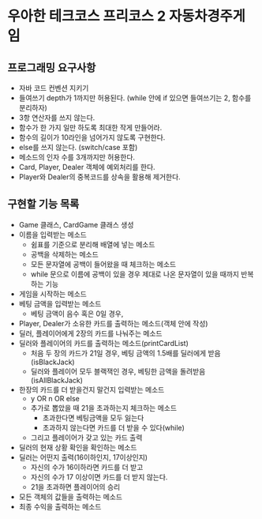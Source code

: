 # 우아한 테크코스 프리코스 2 자동차경주게임

## 프로그래밍 요구사항

- 자바 코드 컨벤션 지키기
- 들여쓰기 depth가 1까지만 허용된다. (while 안에 if 있으면 들여쓰기는 2, 함수를 분리하자)
- 3항 연산자를 쓰지 않는다.
- 함수가 한 가지 일만 하도록 최대한 작게 만들어라.
- 함수의 길이가 10라인을 넘어가지 않도록 구현한다.
- else를 쓰지 않는다. (switch/case 포함)
- 메소드의 인자 수를 3개까지만 허용한다.
- Card, Player, Dealer 객체에 예외처리를 한다.
- Player와 Dealer의 중복코드를 상속을 활용해 제거한다.

## 구현할 기능 목록 

- Game 클래스, CardGame 클래스 생성
- 이름을 입력받는 메소드
    - 쉼표를 기준으로 분리해 배열에 넣는 메소드
    - 공백을 삭제하는 메소드
    - 모든 문자열에 공백이 들어왔을 때 체크하는 메소드
    - while 문으로 이름에 공백이 있을 경우 제대로 나온 문자열이 있을 때까지 반복하는 기능
- 게임을 시작하는 메소드
- 베팅 금액을 입력받는 메소드
    - 베팅 금액이 음수 혹은 0일 경우, 
- Player, Dealer가 소유한 카드를 출력하는 메소드(객체 안에 작성)
- 딜러, 플레이어에게 2장의 카드를 나눠주는 메소드
- 딜러와 플레이어의 카드를 출력하는 메소드(printCardList)
    - 처음 두 장의 카드가 21일 경우, 베팅 금액의 1.5배를 딜러에게 받음(isBlackJack)
    - 딜러와 플레이어 모두 블랙잭인 경우, 베팅한 금액을 돌려받음(isAllBlackJack)
- 한장의 카드를 더 받을건지 말건지 입력받는 메소드
    - y OR n OR else
    - 추가로 뽑았을 때 21을 초과하는지 체크하는 메소드
        - 초과한다면 베팅금액을 모두 잃는다
        - 초과하지 않는다면 카드를 더 받을 수 있다(while)
    - 그리고 플레이어가 갖고 있는 카드 출력
- 딜러의 현재 상황 확인을 확인하는 메소드
- 딜러는 어떤지 출력(16이하인지, 17이상인지)
    - 자신의 수가 16이하라면 카드를 더 받고
    - 자신의 수가 17 이상이면 카드를 더 받지 않는다.
    - 21을 초과하면 플레이어의 승리
- 모든 객체의 값들을 출력하는 메소드
- 최종 수익을 출력하는 메소드
